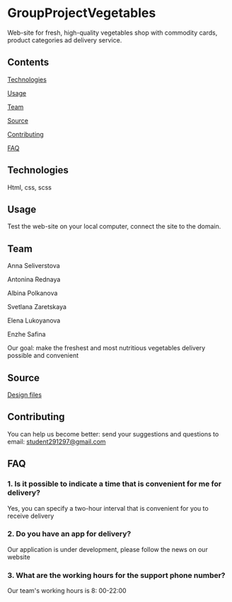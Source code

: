 # GroupProjectVegetables

Web-site for fresh, high-quality vegetables shop with commodity cards, product categories ad delivery service.

## Contents

[Technologies](#Technologies)

[Usage](#Usage)

[Team](#Team)

[Source](#Source)

[Contributing](#Contributing)

[FAQ](#FAQ)

## Technologies

Html, css, scss

## Usage

Test the web-site on your local computer, connect the site to the domain.

## Team

Anna Seliverstova

Antonina Rednaya

Albina Polkanova

Svetlana Zaretskaya

Elena Lukoyanova

Enzhe Safina

Our goal: make the freshest and most nutritious vegetables delivery possible and convenient

## Source

[Design files](https://www.figma.com/design/VxkmPGSlvFLQnwYYMPHShS/%D0%BE%D0%B2%D0%BE%D1%89%D0%B8?node-id=0-1&t=NHaZzzODj0JtUGsB-0)

## Contributing

You can help us become better: send your suggestions and  questions  to email:  student291297@gmail.com

## FAQ

### 1. Is it possible to indicate a time that is convenient for me for delivery?

Yes, you can specify a two-hour interval that is convenient for you to receive delivery

### 2. Do you have an app for delivery?

Оur application is under development, please follow the news on our website

### 3. What are the working hours for the support phone number?

Our team's working hours is 8: 00-22:00
